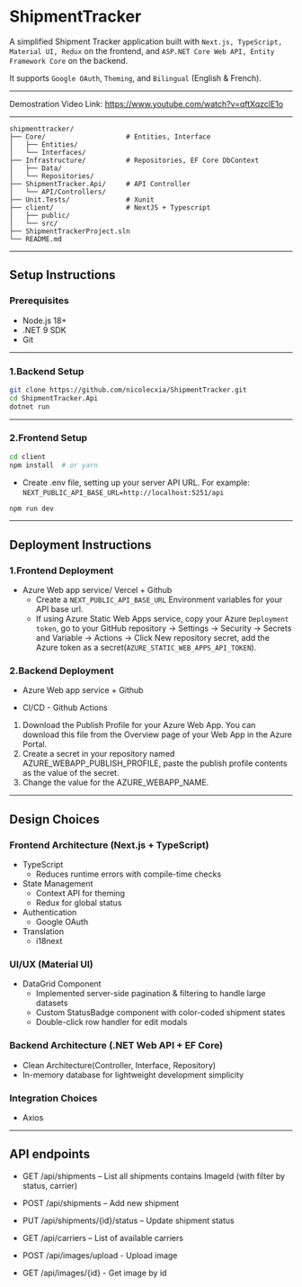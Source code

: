 # ShipmentTracker

A simplified Shipment Tracker application built with `Next.js, TypeScript, Material UI, Redux` on the frontend, and `ASP.NET Core Web API, Entity Framework Core` on the backend. <br>

It supports `Google OAuth`, `Theming`, and `Bilingual` (English & French).<br>

---
Demostration Video Link: https://www.youtube.com/watch?v=qftXqzclE1o

---

```text
shipmenttracker/
├── Core/                    # Entities, Interface
│   ├── Entities/
│   └── Interfaces/
├── Infrastructure/          # Repositories, EF Core DbContext
│   ├── Data/
│   └── Repositories/
├── ShipmentTracker.Api/     # API Controller
│   └── API/Controllers/           
├── Unit.Tests/              # Xunit
├── client/                  # NextJS + Typescript
│   ├── public/
│   └── src/
├── ShipmentTrackerProject.sln
└── README.md
```
---

## Setup Instructions  
### Prerequisites  
- Node.js 18+
- .NET 9 SDK
- Git

---

### 1.Backend Setup  
```bash
git clone https://github.com/nicolecxia/ShipmentTracker.git
cd ShipmentTracker.Api
dotnet run    
```
---

### 2.Frontend Setup  
```bash
cd client
npm install  # or yarn
```
- Create .env file, setting up your server API URL. For example: <br>
  `NEXT_PUBLIC_API_BASE_URL=http://localhost:5251/api`
```bash
npm run dev
```
---
## Deployment Instructions  
### 1.Frontend Deployment 
- Azure Web app service/ Vercel + Github
  - Create a `NEXT_PUBLIC_API_BASE_URL` Environment variables for your API base url.
  - If using Azure Static Web Apps service, copy your Azure `Deployment token`, go to your GitHub repository → Settings → Security → Secrets and Variable → Actions → Click New repository secret, add the Azure token as a secret(`AZURE_STATIC_WEB_APPS_API_TOKEN`).

### 2.Backend Deployment
- Azure Web app service + Github

- CI/CD - Github  Actions
1. Download the Publish Profile for your Azure Web App. You can download this file from the Overview page of your Web App in the Azure Portal.
2. Create a secret in your repository named AZURE_WEBAPP_PUBLISH_PROFILE, paste the publish profile contents as the value of the secret.
3. Change the value for the AZURE_WEBAPP_NAME.

---

## Design Choices  
### Frontend Architecture (Next.js + TypeScript)  
- TypeScript  
  - Reduces runtime errors with compile-time checks  
- State Management<br>
  - Context API for theming<br>
  - Redux for global status
- Authentication<br>
  - Google OAuth<br>
- Translation<br>
  - i18next<br>

### UI/UX (Material UI)
- DataGrid Component<br>
  - Implemented server-side pagination & filtering to handle large datasets<br>
  - Custom StatusBadge component with color-coded shipment states<br>
  - Double-click row handler for edit modals <br>

### Backend Architecture (.NET Web API  + EF Core)
- Clean Architecture(Controller, Interface, Repository)
- In-memory database for lightweight development simplicity

### Integration Choices
- Axios

---

## API endpoints  
- GET /api/shipments – List all shipments contains ImageId (with filter by status, carrier)

- POST /api/shipments – Add new shipment

- PUT /api/shipments/{id}/status – Update shipment status

- GET /api/carriers – List of available carriers

- POST /api/images/upload - Upload image

- GET /api/images/{id} - Get image by id

  
